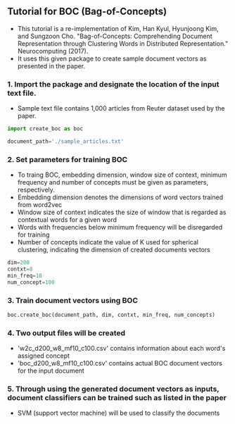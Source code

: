 ## Tutorial for BOC (Bag-of-Concepts)

- This tutorial is a re-implementation of Kim, Han Kyul, Hyunjoong Kim, and Sungzoon Cho. "Bag-of-Concepts: Comprehending Document Representation through Clustering Words in Distributed Representation." Neurocomputing (2017). 
- It uses this given package to create sample document vectors as presented in the paper.

### 1. Import the package and designate the location of the input text file.

- Sample text file contains 1,000 articles from Reuter dataset used by the paper.

``` python
import create_boc as boc

document_path='./sample_articles.txt'
```

### 2. Set parameters for training BOC

- To traing BOC, embedding dimension, window size of context, minimum frequency and number of concepts must be given as parameters, respectively.
- Embedding dimension denotes the dimensions of word vectors trained from word2vec
- Window size of context indicates the size of window that is regarded as contextual words for a given word
- Words with frequencies below minimum frequency will be disregarded for training
- Number of concepts indicate the value of K used for spherical clustering, indicating the dimension of created documents vectors

```python
dim=200
contxt=8
min_freq=10
num_concept=100
```

### 3. Train document vectors using BOC

```python
boc.create_boc(document_path, dim, contxt, min_freq, num_concepts)
```

### 4. Two output files will be created
- 'w2c_d200_w8_mf10_c100.csv' contains information about each word's assigned concept
- 'boc_d200_w8_mf10_c100.csv' contains actual BOC document vectors for the input document

### 5. Through using the generated document vectors as inputs, document classifiers can be trained such as listed in the paper
- SVM (support vector machine) will be used to classify the documents 
